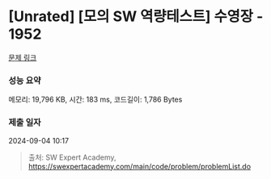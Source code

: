 # [Unrated] [모의 SW 역량테스트] 수영장 - 1952 

[문제 링크](https://swexpertacademy.com/main/code/problem/problemDetail.do?contestProbId=AV5PpFQaAQMDFAUq) 

### 성능 요약

메모리: 19,796 KB, 시간: 183 ms, 코드길이: 1,786 Bytes

### 제출 일자

2024-09-04 10:17



> 출처: SW Expert Academy, https://swexpertacademy.com/main/code/problem/problemList.do